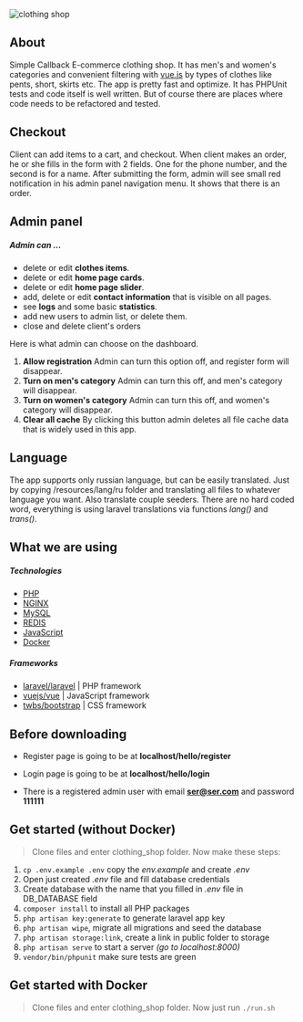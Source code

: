 ![clothing shop](https://raw.githubusercontent.com/SerhiiCho/clothing_shop/master/storage/app/public/img/big/slider/slider.jpg)

## About

Simple Callback E-commerce clothing shop. It has men's and women's categories and convenient filtering with [vue.js](https://github.com/vuejs/vue) by types of clothes like pents, short, skirts etc. The app is pretty fast and optimize. It has PHPUnit tests and code itself is well written. But of course there are places where code needs to be refactored and tested.

## Checkout

Client can add items to a cart, and checkout. When client makes an order, he or she fills in the form with 2 fields. One for the phone number, and the second is for a name. After submitting the form, admin will see small red notification in his admin panel navigation menu. It shows that there is an order.

## Admin panel
##### Admin can ...
* delete or edit **clothes items**.
* delete or edit **home page cards**.
* delete or edit **home page slider**.
* add, delete or edit **contact information** that is visible on all pages.
* see **logs** and some basic **statistics**.
* add new users to admin list, or delete them.
* close and delete client's orders

Here is what admin can choose on the dashboard.
1. **Allow registration** Admin can turn this option off, and register form will disappear.
2. **Turn on men's category** Admin can turn this off, and men's category will disappear.
3. **Turn on women's category** Admin can turn this off, and women's category will disappear.
4. **Clear all cache** By clicking this button admin deletes all file cache data that is widely used in this app.

## Language

The app supports only russian language, but can be easily translated. Just by copying /resources/lang/ru folder and translating all files to whatever language you want. Also translate couple seeders. There are no hard coded word, everything is using laravel translations via functions *lang()* and *trans()*.

## What we are using
##### Technologies

* [PHP](http://php.net/)
* [NGINX](https://nginx.org/)
* [MySQL](https://www.mysql.com/)
* [REDIS](https://redis.io/)
* [JavaScript](https://www.javascript.com/)
* [Docker](https://www.docker.com/)

##### Frameworks

* [laravel/laravel](https://github.com/laravel/laravel) | PHP framework
* [vuejs/vue](https://github.com/vuejs/vue) | JavaScript framework
* [twbs/bootstrap](https://github.com/twbs/bootstrap) | CSS framework

## Before downloading

* Register page is going to be at **localhost/hello/register**

* Login page is going to be at **localhost/hello/login**

* There is a registered admin user with email **ser@ser.com** and password **111111**

## Get started (without Docker)

> Clone files and enter clothing_shop folder. Now make these steps:

1. `cp .env.example .env` copy the *env.example* and create *.env*
2. Open just created *.env* file and fill database credentials
3. Create database with the name that you filled in *.env* file in DB_DATABASE field
4. `composer install` to install all PHP packages
5. `php artisan key:generate` to generate laravel app key
6. `php artisan wipe`, migrate all migrations and seed the database
7. `php artisan storage:link`, create a link in public folder to storage
8. `php artisan serve` to start a server *(go to localhost:8000)*
9. `vendor/bin/phpunit` make sure tests are green

## Get started with Docker

> Clone files and enter clothing_shop folder. Now just run `./run.sh`
